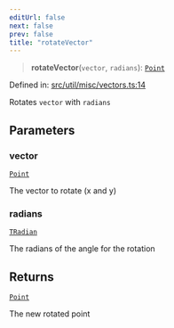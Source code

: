```yaml
---
editUrl: false
next: false
prev: false
title: "rotateVector"
---
```


> **rotateVector**(`vector`, `radians`): [`Point`](/api/classes/point/)

Defined in: [src/util/misc/vectors.ts:14](https://github.com/fabricjs/fabric.js/blob/9a792f4b7b8031f02ec7ea4ce8c99f810e45cfec/src/util/misc/vectors.ts#L14)

Rotates `vector` with `radians`

## Parameters

### vector

[`Point`](/api/classes/point/)

The vector to rotate (x and y)

### radians

[`TRadian`](/api/type-aliases/tradian/)

The radians of the angle for the rotation

## Returns

[`Point`](/api/classes/point/)

The new rotated point
